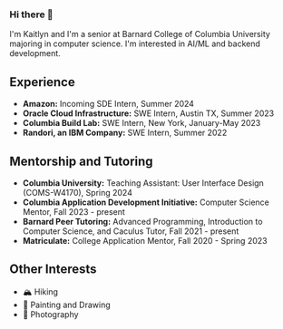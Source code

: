 ### Hi there 👋

I'm Kaitlyn and I'm a senior at Barnard College of Columbia University majoring in computer science. I'm interested in AI/ML and backend development.

## Experience
- **Amazon:** Incoming SDE Intern, Summer 2024
- **Oracle Cloud Infrastructure:** SWE Intern, Austin TX, Summer 2023
- **Columbia Build Lab:** SWE Intern, New York, January-May 2023
- **Randori, an IBM Company:** SWE Intern, Summer 2022

## Mentorship and Tutoring
- **Columbia University:** Teaching Assistant: User Interface Design (COMS-W4170), Spring 2024
- **Columbia Application Development Initiative:** Computer Science Mentor, Fall 2023 - present
- **Barnard Peer Tutoring:** Advanced Programming, Introduction to Computer Science, and Caculus Tutor, Fall 2021 - present
- **Matriculate:** College Application Mentor, Fall 2020 - Spring 2023

## Other Interests
- 🏔️ Hiking
- 🎨 Painting and Drawing
- 📸 Photography

<!--
**kaitlynhazzard/kaitlynhazzard** is a ✨ _special_ ✨ repository because its `README.md` (this file) appears on your GitHub profile.

Here are some ideas to get you started:

- 🔭 I’m currently working on ...
- 🌱 I’m currently learning ...
- 👯 I’m looking to collaborate on ...
- 🤔 I’m looking for help with ...
- 💬 Ask me about ...
- 📫 How to reach me: ...
- 😄 Pronouns: ...
- ⚡ Fun fact: ...
-->
